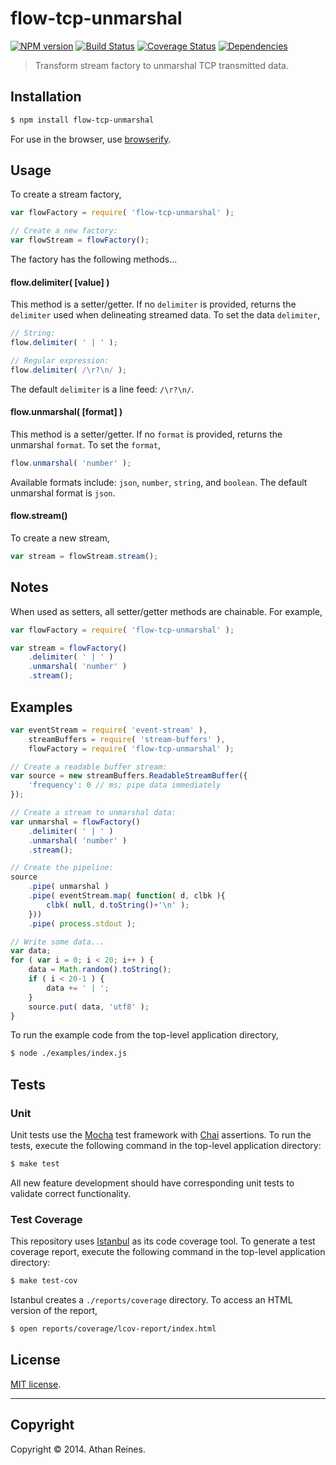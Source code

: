 flow-tcp-unmarshal
===
[![NPM version][npm-image]][npm-url] [![Build Status][travis-image]][travis-url] [![Coverage Status][coveralls-image]][coveralls-url] [![Dependencies][dependencies-image]][dependencies-url]

> Transform stream factory to unmarshal TCP transmitted data.


## Installation

``` bash
$ npm install flow-tcp-unmarshal
```

For use in the browser, use [browserify](https://github.com/substack/node-browserify).


## Usage

To create a stream factory,

``` javascript
var flowFactory = require( 'flow-tcp-unmarshal' );

// Create a new factory:
var flowStream = flowFactory();
```

The factory has the following methods...


#### flow.delimiter( [value] )

This method is a setter/getter. If no `delimiter` is provided, returns the `delimiter` used when delineating streamed data. To set the data `delimiter`,

``` javascript
// String:
flow.delimiter( ' | ' );

// Regular expression:
flow.delimiter( /\r?\n/ );
```

The default `delimiter` is a line feed: `/\r?\n/`.


#### flow.unmarshal( [format] )

This method is a setter/getter. If no `format` is provided, returns the unmarshal `format`. To set the `format`,

``` javascript
flow.unmarshal( 'number' );
```

Available formats include: `json`, `number`, `string`, and `boolean`. The default unmarshal format is `json`.


#### flow.stream()

To create a new stream,

``` javascript
var stream = flowStream.stream();
```


## Notes

When used as setters, all setter/getter methods are chainable. For example,

``` javascript
var flowFactory = require( 'flow-tcp-unmarshal' );

var stream = flowFactory()
	.delimiter( ' | ' )
	.unmarshal( 'number' )
	.stream();
```


## Examples

``` javascript
var eventStream = require( 'event-stream' ),
	streamBuffers = require( 'stream-buffers' ),
	flowFactory = require( 'flow-tcp-unmarshal' );

// Create a readable buffer stream:
var source = new streamBuffers.ReadableStreamBuffer({
	'frequency': 0 // ms; pipe data immediately
});

// Create a stream to unmarshal data:
var unmarshal = flowFactory()
	.delimiter( ' | ' )
	.unmarshal( 'number' )
	.stream();

// Create the pipeline:
source
	.pipe( unmarshal )
	.pipe( eventStream.map( function( d, clbk ){
		clbk( null, d.toString()+'\n' );
	}))
	.pipe( process.stdout );

// Write some data...
var data;
for ( var i = 0; i < 20; i++ ) {
	data = Math.random().toString();
	if ( i < 20-1 ) {
		data += ' | ';
	}
	source.put( data, 'utf8' );
}
```

To run the example code from the top-level application directory,

``` bash
$ node ./examples/index.js
```


## Tests

### Unit

Unit tests use the [Mocha](http://visionmedia.github.io/mocha) test framework with [Chai](http://chaijs.com) assertions. To run the tests, execute the following command in the top-level application directory:

``` bash
$ make test
```

All new feature development should have corresponding unit tests to validate correct functionality.


### Test Coverage

This repository uses [Istanbul](https://github.com/gotwarlost/istanbul) as its code coverage tool. To generate a test coverage report, execute the following command in the top-level application directory:

``` bash
$ make test-cov
```

Istanbul creates a `./reports/coverage` directory. To access an HTML version of the report,

``` bash
$ open reports/coverage/lcov-report/index.html
```


## License

[MIT license](http://opensource.org/licenses/MIT). 


---
## Copyright

Copyright &copy; 2014. Athan Reines.


[npm-image]: http://img.shields.io/npm/v/flow-tcp-unmarshal.svg
[npm-url]: https://npmjs.org/package/flow-tcp-unmarshal

[travis-image]: http://img.shields.io/travis/flow-io/flow-tcp-unmarshal/master.svg
[travis-url]: https://travis-ci.org/flow-io/flow-tcp-unmarshal

[coveralls-image]: https://img.shields.io/coveralls/flow-io/flow-tcp-unmarshal/master.svg
[coveralls-url]: https://coveralls.io/r/flow-io/flow-tcp-unmarshal?branch=master

[dependencies-image]: http://img.shields.io/david/flow-io/flow-tcp-unmarshal.svg
[dependencies-url]: https://david-dm.org/flow-io/flow-tcp-unmarshal

[dev-dependencies-image]: http://img.shields.io/david/dev/flow-io/flow-tcp-unmarshal.svg
[dev-dependencies-url]: https://david-dm.org/dev/flow-io/flow-tcp-unmarshal

[github-issues-image]: http://img.shields.io/github/issues/flow-io/flow-tcp-unmarshal.svg
[github-issues-url]: https://github.com/flow-io/flow-tcp-unmarshal/issues